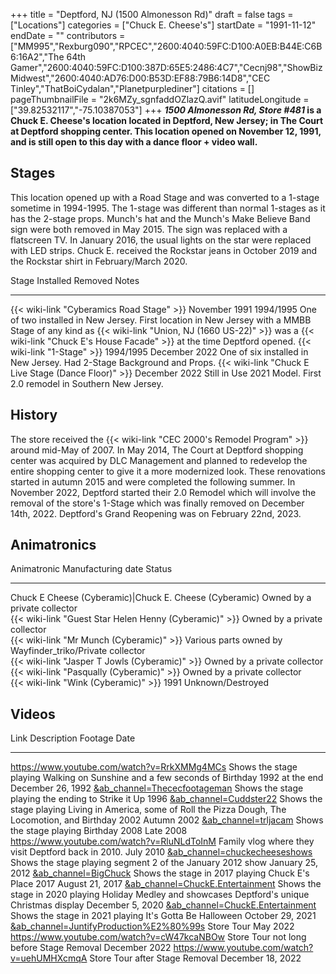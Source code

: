 +++
title = "Deptford, NJ (1500 Almonesson Rd)"
draft = false
tags = ["Locations"]
categories = ["Chuck E. Cheese's"]
startDate = "1991-11-12"
endDate = ""
contributors = ["MM995","Rexburg090","RPCEC","2600:4040:59FC:D100:A0EB:B44E:C6B6:16A2","The 64th Gamer","2600:4040:59FC:D100:387D:65E5:2486:4C7","Cecnj98","ShowBizMidwest","2600:4040:AD76:D00:B53D:EF88:79B6:14D8","CEC Tinley","ThatBoiCydalan","Planetpurplediner"]
citations = []
pageThumbnailFile = "2k6MZy_sgnfaddOZlazQ.avif"
latitudeLongitude = ["39.82532117","-75.10387053"]
+++
***1500 Almonesson Rd, Store #481* is a Chuck E. Cheese's location located in Deptford, New Jersey; in The Court at Deptford shopping center. This location opened on November 12, 1991, and is still open to this day with a dance floor + video wall.**

## Stages

This location opened up with a Road Stage and was converted to a 1-stage sometime in 1994-1995. The 1-stage was different than normal 1-stages as it has the 2-stage props. Munch's hat and the Munch's Make Believe Band sign were both removed in May 2015. The sign was replaced with a flatscreen TV. In January 2016, the usual lights on the star were replaced with LED strips. Chuck E. received the Rockstar jeans in October 2019 and the Rockstar shirt in February/March 2020.

  Stage                                                      Installed       Removed         Notes
  ---------------------------------------------------------- --------------- --------------- -------------------------------------------------------------------------------------------------------------------------------------------------------------------------------------------------------------------------------------
  {{< wiki-link "Cyberamics Road Stage" >}}              November 1991   1994/1995       One of two installed in New Jersey. First location in New Jersey with a MMBB Stage of any kind as {{< wiki-link "Union, NJ (1660 US-22)" >}} was a {{< wiki-link "Chuck E's House Facade" >}} at the time Deptford opened.
  {{< wiki-link "1-Stage" >}}                            1994/1995       December 2022   One of six installed in New Jersey. Had 2-Stage Background and Props.
  {{< wiki-link "Chuck E Live Stage (Dance Floor)" >}}   December 2022   Still in Use    2021 Model. First 2.0 remodel in Southern New Jersey.

## History

The store received the {{< wiki-link "CEC 2000's Remodel Program" >}} around mid-May of 2007. In May 2014, The Court at Deptford shopping center was acquired by DLC Management and planned to redevelop the entire shopping center to give it a more modernized look. These renovations started in autumn 2015 and were completed the following summer. In November 2022, Deptford started their 2.0 Remodel which will involve the removal of the store's 1-Stage which was finally removed on December 14th, 2022. Deptford's Grand Reopening was on February 22nd, 2023.

## Animatronics

  Animatronic                                                  Manufacturing date                                         Status
  ------------------------------------------------------------ ---------------------------------------------------------- -------------------
  Chuck E Cheese (Cyberamic)|Chuck E. Cheese (Cyberamic)      Owned by a private collector                               
  {{< wiki-link "Guest Star Helen Henny (Cyberamic)" >}}   Owned by a private collector                               
  {{< wiki-link "Mr Munch (Cyberamic)" >}}                 Various parts owned by Wayfinder_triko/Private collector   
  {{< wiki-link "Jasper T Jowls (Cyberamic)" >}}           Owned by a private collector                               
  {{< wiki-link "Pasqually (Cyberamic)" >}}                Owned by a private collector                               
  {{< wiki-link "Wink (Cyberamic)" >}}                     1991                                                       Unknown/Destroyed

## Videos

  Link                                                                                     Description                                                                                                  Footage Date
  ---------------------------------------------------------------------------------------- ------------------------------------------------------------------------------------------------------------ -------------------
  https://www.youtube.com/watch?v=RrkXMMg4MCs                                              Shows the stage playing Walking on Sunshine and a few seconds of Birthday 1992 at the end                    December 26, 1992
  [&ab_channel=Thececfootageman](https://www.youtube.com/watch?v=JNyb019Qvqk)              Shows the stage playing the ending to Strike it Up                                                           1996
  [&ab_channel=Cuddster22](https://www.youtube.com/watch?v=7cB64X0AhLM)                    Shows the stage playing Living in America, some of Roll the Pizza Dough, The Locomotion, and Birthday 2002   Autumn 2002
  [&ab_channel=trljacam](https://www.youtube.com/watch?v=Sun8rUm513E)                      Shows the stage playing Birthday 2008                                                                        Late 2008
  https://www.youtube.com/watch?v=RluNLdToInM                                              Family vlog where they visit Deptford back in 2010.                                                          July 2010
  [&ab_channel=chuckecheeseshows](https://www.youtube.com/watch?v=fPtBw6kXTVc)             Shows the stage playing segment 2 of the January 2012 show                                                   January 25, 2012
  [&ab_channel=BigChuck](https://www.youtube.com/watch?v=puKR5EgIE1U)                      Shows the stage in 2017 playing Chuck E's Place 2017                                                        August 21, 2017
  [&ab_channel=ChuckE.Entertainment](https://www.youtube.com/watch?v=PWrq2Y-qLUA)          Shows the stage in 2020 playing Holiday Medley and showcases Deptford's unique Christmas display            December 5, 2020
  [&ab_channel=ChuckE.Entertainment](https://www.youtube.com/watch?v=3wIkn3cl_s0)          Shows the stage in 2021 playing It's Gotta Be Halloween                                                     October 29, 2021
  [&ab_channel=JuntifyProduction%E2%80%99s](https://www.youtube.com/watch?v=s6Q7LMLnDNY)   Store Tour                                                                                                   May 2022
  https://www.youtube.com/watch?v=cW47kcaNBOw                                              Store Tour not long before Stage Removal                                                                     December 2022
  https://www.youtube.com/watch?v=uehUMHXcmqA                                              Store Tour after Stage Removal                                                                               December 18, 2022
